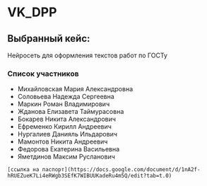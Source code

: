 # VK_DPP

## Выбранный кейс:
Нейросеть для оформления текстов работ по ГОСТу

### Список участников 
- Михайловская Мария Александровна
- Соловьева Надежда Сергеевна
- Маркин Роман Владимирович
- Жданова Елизавета Таймурасовна
- Бокарев Никита Александрович
- Ефременко Кирилл Андреевич
- Нургалиев Данияль Ильдарович
- Мамонтов Никита Андреевич
- Федорова Екатерина Васильевна
- Яметдинов Максим Русланович

`[ссылка на паспорт](https://docs.google.com/document/d/1nA2f-hRUEZueK7Li4eRWgb3SEfK7WIBUUKadeRu4m5Q/edit?tab=t.0)`
